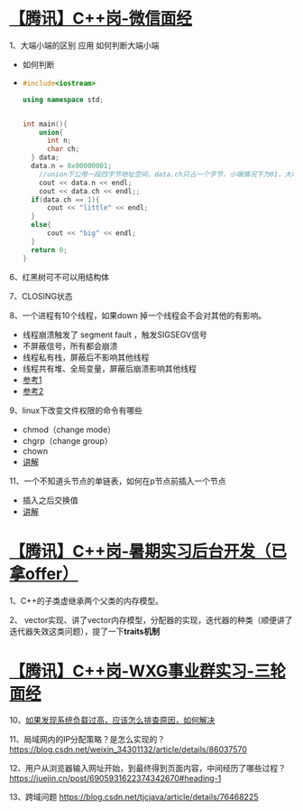 # [【腾讯】C++岗-微信面经](https://www.iamshuaidi.com/2855.html)

1、大端小端的区别 应用 如何判断大端小端

- 如何判断

- ```cpp
  #include<iostream>
  
  using namespace std;
  
  
  int main(){
      union{
  		int n;
  		char ch;
  	} data;
  	data.n = 0x00000001; 
      //union下公用一段四字节地址空间，data.ch只占一个字节，小端情况下为01，大端情况为00
      cout << data.n << endl;
      cout << data.ch << endl;;
  	if(data.ch == 1){
  		cout << "little" << endl;
  	}
  	else{
  		cout << "big" << endl;
  	}
  	return 0;
  }
  ```

6、红黑树可不可以用结构体

7、CLOSING状态

8、一个进程有10个线程，如果down 掉一个线程会不会对其他的有影响。

- 线程崩溃触发了 segment fault ，触发SIGSEGV信号
- 不屏蔽信号，所有都会崩溃
- 线程私有栈，屏蔽后不影响其他线程
- 线程共有堆、全局变量，屏蔽后崩溃影响其他线程
- [参考1](https://blog.csdn.net/itworld123/article/details/104981958/)
- [参考2](https://www.zhihu.com/question/22397613/answer/1001161796)

9、linux下改变文件权限的命令有哪些

- chmod（change mode）
- chgrp（change group）
- chown
- [讲解](https://www.cnblogs.com/cwwmmv/p/10535175.html)

11、一个不知道头节点的单链表，如何在p节点前插入一个节点

- 插入之后交换值
- [讲解](https://blog.csdn.net/yu876876/article/details/80587175)

# [【腾讯】C++岗-暑期实习后台开发（已拿offer）](https://www.iamshuaidi.com/2857.html)

1、C++的子类虚继承两个父类的内存模型。

2、 vector实现、讲了vector内存模型，分配器的实现，迭代器的种类（顺便讲了迭代器失效这类问题），提了一下**traits机制**

# [【腾讯】C++岗-WXG事业群实习-三轮面经](https://www.iamshuaidi.com/2859.html)

10、[如果发现系统负载过高，应该怎么排查原因，如何解决](https://blog.csdn.net/weixin_39456575/article/details/113780635)

11、局域网内的IP分配策略？是怎么实现的？https://blog.csdn.net/weixin_34301132/article/details/86037570

12、用户从浏览器输入网址开始，到最终得到页面内容，中间经历了哪些过程？ https://juejin.cn/post/6905931622374342670#heading-1

13、跨域问题 https://blog.csdn.net/tjcjava/article/details/76468225





